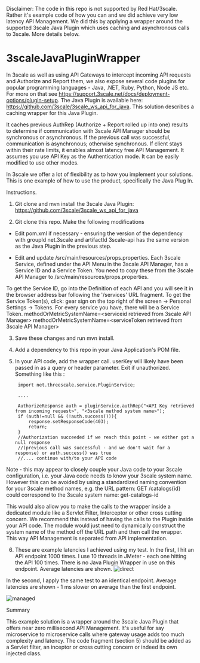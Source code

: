 Disclaimer: The code in this repo is not supported by Red Hat/3scale. Rather it's example code of how you can and we did achieve very low latency API Management. We did this by applying a wrapper around the supported 3scale Java Plugin which uses caching and asynchronous calls to 3scale. More details below.

# 3scaleJavaPluginWrapper
In 3scale as well as using API Gateways to intercept incoming API requests and Authorize and Report them, we also expose several code plugins for popular programming languages - Java, .NET, Ruby, Python, Node JS etc. For more on that see https://support.3scale.net/docs/deployment-options/plugin-setup. The Java Plugin is available here: https://github.com/3scale/3scale_ws_api_for_java. This solution describes a caching wrapper for this Java Plugin. 

It caches previous AuthRep (Authorize + Report rolled up into one) results to determine if communication with 3scale API Manager should be synchronous or asynchronous. If the previous call was successful, communication is asynchronous; otherwise synchronous. If client stays within their rate limits, it enables almost latency free API Management.
It assumes you use API Key as the Authentication mode. It can be easily modified to use other modes.

In 3scale we offer a lot of flexibility as to how you implement your solutions. This is one example of how to use the product, specifically the Java Plug In.


Instructions.

1) Git clone and mvn install the 3scale Java Plugin: https://github.com/3scale/3scale_ws_api_for_java

2) Git clone this repo. Make the following modifications
    
- Edit pom.xml if necessary - ensuring the version of the dependency with groupId net.3scale and artifactId 3scale-api has the same version as the Java Plugin in the previous step.

- Edit and update /src/main/resources/props.properties. Each 3scale Service, defined under the API Menu in the 3scale API Manager, has a Service ID and a Service Token. You need to copy these from the 3scale API Manager to /src/main/resources/props.properties. 

To get the Service ID, go into the Definition of each API and you will see it in the browser address bar following the '/services' URL fragment. To get the Service Token(s), click: gear sign on the top right of the screen -> Personal Settings -> Tokens. For every service you have, there will be a Service Token.
methodOrMetricSystemName=<serviceid retrieved from 3scale API Manager>
methodOrMetricSystemName=<serviceToken retrieved from 3scale API Manager>

3) Save these changes and run mvn install.

4) Add a dependency to this repo in your Java Application's POM file.

5) In your API code, add the wrapper call. userKey will likely have been passed in as a query or header parameter. Exit if unauthorized. Something like this :
            
        
        import net.threescale.service.PluginService;
        
        ....
        
        AuthorizeResponse auth = pluginService.authRep("<API Key retrieved from incoming request>", "<3scale method system name>");
        if (auth!=null && (!auth.success())){           
            response.setResponseCode(403);
            return;
        }
        //Authorization succeeded if we reach this point - we either got a null response
        //(previous call was successful - and we don't wait for a response) or auth.success() was true
        //.... continue with/to your API code

Note - this may appear to closely couple your Java code to your 3scale configuration, i.e. your Java code needs to know your 3scale system name. However this can be avoided by using a standardized naming convention for your 3scale method names, e.g. the URL pattern: 
GET /catalogs{id}
could correspond to the 3scale system name: get-catalogs-id

This would also allow you to make the calls to the wrapper inside a dedicated module like a Servlet Filter, Interceptor or other cross cutting concern. We recommend this instead of having the calls to the Plugin inside your API code.
The module would just need to dynamically construct the system name of the method off the URL path and then call the wrapper. This way API Management is separated from API implementation.

6) These are example latencies I achieved using my test. 
In the first, I hit an API endpoint 1000 times. I use 10 threads in JMeter - each one hitting the API 100 times. There is no Java Plugin Wrapper in use on this endpoint. Average latencies are shown.
![direct](https://cloud.githubusercontent.com/assets/5570713/22908137/c5bf5634-f21a-11e6-99e9-3ff9c1232d4f.png)

In the second, I apply the same test to an identical endpoint. Average latencies are shown - 1 ms slower on average than the first endpoint.

![managed](https://cloud.githubusercontent.com/assets/5570713/22908148/cc7751e8-f21a-11e6-8602-2e06680f016f.png)

Summary

This example solution is a wrapper around the 3scale Java Plugin that offers near zero millisecond API Management. It's useful for say microservice to microservice calls where gateway usage adds too much complexity and latency. The code fragment (section 5) should be added as a Servlet filter, an inceptor or cross cutting concern or indeed its own injected class. 

